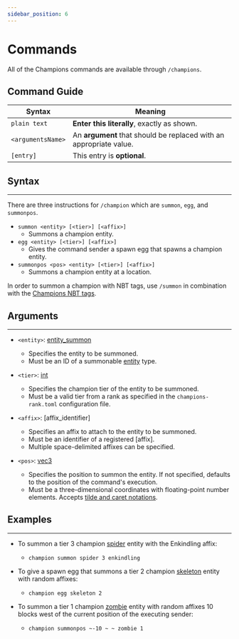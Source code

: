 ```yaml
---
sidebar_position: 6
---
```


# Commands

All of the Champions commands are available through `/champions`.

## Command Guide
|Syntax|Meaning|
|-----------|-----------|
|`plain text`|**Enter this literally**, exactly as shown.|
|`<argumentsName>`|An **argument** that should be replaced with an appropriate value.|
|`[entry]`|This entry is **optional**.|

## Syntax
---
There are three instructions for `/champion` which are `summon`, `egg`, and `summonpos`.

* `summon <entity> [<tier>] [<affix>]`
  * Summons a champion entity.
* `egg <entity> [<tier>] [<affix>]`
  * Gives the command sender a spawn egg that spawns a champion entity.
* `summonpos <pos> <entity> [<tier>] [<affix>]`
  * Summons a champion entity at a location.
  
In order to summon a champion with NBT tags, use `/summon` in combination with the [Champions NBT tags](nbt).

## Arguments
---
* `<entity>`: [entity_summon](https://minecraft.fandom.com/wiki/Argument_types#entity_summon)
  * Specifies the entity to be summoned.
  * Must be an ID of a summonable [entity](https://minecraft.fandom.com/wiki/Entity) type.

* `<tier>`: [int](https://minecraft.fandom.com/wiki/Argument_types#int)
  * Specifies the champion tier of the entity to be summoned.
  * Must be a valid tier from a rank as specified in the `champions-rank.toml` configuration file.

* `<affix>`: [affix_identifier]
  * Specifies an affix to attach to the entity to be summoned.
  * Must be an identifier of a registered [affix].
  * Multiple space-delimited affixes can be specified.

* `<pos>`: [vec3](https://minecraft.fandom.com/wiki/Argument_types#vec3)
  * Specifies the position to summon the entity. If not specified, defaults to the position of the command's execution.
  * Must be a three-dimensional coordinates with floating-point number elements. Accepts [tilde and caret notations](https://minecraft.fandom.com/wiki/Coordinates#Commands).

## Examples
---
* To summon a tier 3 champion [spider](https://minecraft.fandom.com/wiki/Spider) entity with the Enkindling affix:
  * `champion summon spider 3 enkindling`
  
* To give a spawn egg that summons a tier 2 champion [skeleton](https://minecraft.fandom.com/wiki/Skeleton) entity with random affixes:
  * `champion egg skeleton 2`
  
* To summon a tier 1 champion [zombie](https://minecraft.fandom.com/wiki/Zombie) entity with random affixes 10 blocks west of the current position of the executing sender:
  * `champion summonpos ~-10 ~ ~ zombie 1`
  